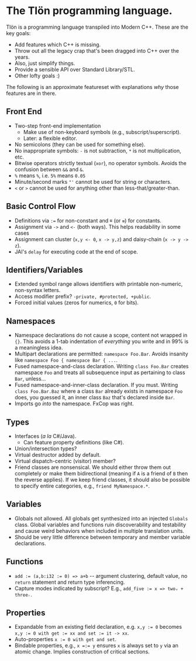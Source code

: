 # The Tlön programming language.

Tlön is a programming language transpiled into Modern C++. These are the key goals:
* Add features which C++ is missing.
* Throw out all the legacy crap that's been dragged into C++ over the years.
* Also, just simplify things.
* Provide a sensible API over Standard Library/STL.
* Other lofty goals :)

The following is an approximate featureset with explanations *why* those features are in there.

## Front End
* Two-step front-end implementation
  * Make use of non-keyboard symbols (e.g., subscript/superscript).
  * Later: a flexible editor.
* No semicolons (they can be used for something else).
* No inappropriate symbols: `-` is not subtraction, `*` is not multiplication, etc.
* Bitwise operators strictly textual (`xor`), no operator symbols. Avoids the confusion between `&&` and `&`.
* `%` means `%`, i.e. `5%` means `0.05`
* Minute/second marks `"'` cannot be used for string or characters.
* `<` or `>` cannot be used for anything other than less-that/greater-than.

## Basic Control Flow
* Definitions via `:=` for non-constant and `≝` (or `≡`) for constants.
* Assignment via `->` and `<-` (both ways). This helps readability in some cases
* Assignment can cluster (`x,y <- 0`, `x -> y,z`) and daisy-chain (`x -> y -> z`).
* JAI's `delay` for executing code at the end of scope.

## Identifiers/Variables
* Extended symbol range allows identifiers with printable non-numeric, non-syntax letters.
* Access modifier prefix? `-private, #protected, +public`.
* Forced initial values (zeros for numerics, `0` for bits).

## Namespaces

* Namespace declarations do not cause a scope, content not wrapped in `{}`. This avoids a 1-tab indentation of *everything* you write and in 99% is a meaningless idea.
* Multipart declarations are permitted: `namespace Foo.Bar`. Avoids insanity like `namespace Foo { namespace Bar { ...`.
* Fused namespace-and-class declaration. Writing `class Foo.Bar` creates namespace `Foo` and treats all subsequence input as pertaining to class `Bar`, unless...
* Fused namespace-and-inner-class declaration. If you must. Writing `class Foo.Bar.Baz` where a class `Bar` already exists in namespace `Foo` does, you guessed it, an inner class `Baz` that's declared inside `Bar`.
* Imports go *into* the namespace. FxCop was right.


## Types

* Interfaces (*a la* C#/Java).
  * Can feature property definitions (like C#).
* Union/intersection types?
* Virtual destructor added by default.
* Virtual dispatch-centric (visitor) member?
* Friend classes are nonsensical. We should either throw them out completely or make them bidirectional (meaning if `A` is a friend of `B` then the reverse applies). If we keep friend classes, it should also be possible to specify entire categories, e.g., `friend MyNamespace.*`.

## Variables

* Globals not allowed. All globals get synthesized into an injected `Globals` class. Global variables and functions ruin discoverability and testability and cause weird behaviors when included in multiple translation units.
* Should be very little difference between temporary and member variable declarations.

## Functions
* `add := (a,b:i32 := 0) => a+b` -- argument clustering, default value, no `return` statement and return type inferencing.
* Capture modes indicated by subscript? E.g., `add_five := x => twoᵥ + threeᵣ`.

## Properties

* Expandable from an existing field declaration, e.g. `x,y := 0` becomes `x,y := 0 with get := xx and set := it -> xx`.
* Auto-properties `x := 0 with get and set`.
* Bindable properties, e.g., `x =:= y` ensures `x` is always set to `y` via an atomic change. Implies construction of critical sections.
